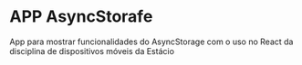 # APP AsyncStorafe

App para mostrar funcionalidades do AsyncStorage com o uso no React da disciplina de dispositivos móveis da Estácio

